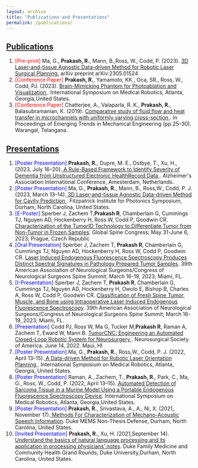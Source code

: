 ```yaml
---
layout: archive
title: "Publications and Presentations"
permalink: /publications/
---
```


<h2> <u>Publications</u></h2>


<ol>
<li><font style="color:red">[Pre-print]</font> Ma, G., <b>Prakash, R.</b>, Mann, B.,Ross, W., Codd, P. (2023). <a href="https://arxiv.org/pdf/2305.01524.pdf"><u>3D Laser-and-tissue Agnostic Data-driven Method for Robotic Laser Surgical Planning</u>.</a> arXiv preprint arXiv:2305.01524</li>

<li><font style="color:red">[Conference Paper]</font> <b>Prakash, R.</b>, Yamamoto, KK., Oca, SR., Ross, W., Codd, PJ. (2023). <u>Brain-Mimicking Phantom for Photoablation and Visualization </u>. International Symposium on Medical Robotics, Atlanta, Georgia,United States.</li>

<li><font style="color:red">[Conference Paper]</font> Chatterjee, A., Valaparla, R. K., <b>Prakash, R.</b>, Balasubramanian, K. (2019). <u>Comparative study of fluid flow and heat transfer
in microchannels with uniformly varying cross-section </u>. In Proceedings of Emerging Trends in Mechanical Engineering (pp.25–30). Warangal, Telangana.</li>

</ol>

<h2> <u>Presentations</u></h2>

<ol>
<li><font style="color:blue">[Poster Presentation]</font> <b>Prakash, R.</b>, Dupre, M. E., Ostbye, T., Xu, H., (2023, July 16–20).<u> A Rule-Based Framework to Identify Severity of Dementia from Unstructured Electronic HealthRecord Data </u>. Alzheimer's Association International Conference, Amesterdam, Netherlands.</li>

<li><font style="color:blue">[Poster Presentation]</font> Ma, G., <b>Prakash, R.</b>, Mann, B., Ross,W., Codd, P. J. (2023, March 13–14).<u> 3D Laser-and-tissue Agnostic Data-driven Method for Cavity Prediction </u>. Fitzpatrick Institute for Photonics Symposium, Durham, North Carolina, United States.</li>

<li> <font style="color:blue">[E-Poster]</font> Sperber J, Zachem T,<b>Prakash R</b>, Chamberlain G, Cummings TJ, Nguyen AD, Hockenberry H, Ross W, Codd P, Goodwin CR. <u>Characterization of the TumorID Technology to Differentiate Tumor from Non-Tumor in Frozen Samples</u>. Global Spine Congress; May 31-June 6, 2023; Prague, Czech Republic</li>

<li> <font style="color:blue">[Oral Presentation]</font> Sperber J, Zachem T, <b>Prakash R</b>, Chamberlain G, Cummings TJ, Nguyen AD, Hockenberry H, Ross W, Codd P, Goodwin CR. <u>Laser Induced Endogenous Fluorescence Spectroscopy Produces Distinct Spectral Signatures in Pathology Prepared Tumor Samples</u>. 39th American Association of Neurological Surgeons/Congress of Neurological Surgeons Spine Summit; March 16-19, 2023; Miami, FL.</li>

<li> <font style="color:blue">[I-Presentation]</font> Sperber J, Zachem T, <b>Prakash R</b>, Chamberlain G, Cummings TJ, Nguyen AD, Hockenberry H, Owolo E, Bishop B, Charles A, Ross W, Codd P, Goodwin CR. <u>Classification of Fresh Spine Tumor, Muscle, and Bone using Intraoperative Laser Induced Endogenous Fluorescence Spectroscopy</u>. 39th American Association of Neurological Surgeons/Congress of Neurological Surgeons Spine Summit; March 16-19, 2023; Miami, FL.</li>

<li> <font style="color:blue">[Presentation]</font> Codd PJ, Ross W, Ma G, Tucker M,<b>Prakash R</b>, Raman A, Zachem T, Eward W, Mann B. <u>TumorCNC: Engineering an Automated Closed-Loop Robotic System for Neurosurgery </u>. Neurosurgical Society of America. June 14, 2022. Maui, HI</li>

<li><font style="color:blue">[Poster Presentation]</font> Ma, G., <b>Prakash, R.</b>, Ross,W., Codd, P. J. (2022, April 13–15).<u> A Data-driven Method for Robotic Laser Orientation Planning </u>. International Symposium on Medical Robotics, Atlanta, Georgia, United States.</li>

<li><font style="color:blue">[Poster Presentation]</font> Raman, A., Zachem, T.,<b> Prakash, R.</b>, Park, C., Ma, G., Ross, W., Codd, P. (2022, April 13–15). <u>Automated Detection of Sarcoma
Tissue in a Murine Model Using a Portable Endogenous Fluorescence Spectroscopy Device</u>. International Symposium on Medical Robotics, Atlanta, Georgia,United States.</li>

<li><font style="color:blue">[Poster Presentation]</font> <b>Prakash, R.</b>, Srivastava, A., A., Ni, X. (2021, November 17).<u> Methods For Characterization of Mechano-Acoustic Speech
Information</u>. Duke MEMS Non-Thesis Defense, Durham, North Carolina, United States.</li>

<li><font style="color:blue">[Invited Presentation] </font><b>Prakash, R.</b>, Xu, H. (2021,September 14). <u>Understand the basics of natural language processing and its application in processing physicians’ notes</u>. Duke Family Medicine and Community Health Grand Rounds, Duke University,Durham, North Carolina, United States. </li>


</ol> 





<!-- <ol>
<li><font style="color:red">[Conference Paper]</font> <b>Prakash, R.</b>, Yamamoto, KK., Oca, SR., Ross, W., Codd, PJ. (2023). <u>Brain-Mimicking Phantom for Photoablation and Visualization </u>. International Symposium on Medical Robotics, Atlanta, Georgia,United States.</li>

<li> <font style="color:blue">[E-Poster]</font> Sperber J, Zachem T,<b>Prakash R</b>, Chamberlain G, Cummings TJ, Nguyen AD, Hockenberry H, Ross W, Codd P, Goodwin CR. <u>Characterization of the TumorID Technology to Differentiate Tumor from Non-Tumor in Frozen Samples</u>. Global Spine Congress; May 31-June 6, 2023; Prague, Germany</li>

<li> <font style="color:blue">[Oral Presentation]</font> Sperber J, Zachem T, <b>Prakash R</b>, Chamberlain G, Cummings TJ, Nguyen AD, Hockenberry H, Ross W, Codd P, Goodwin CR. <u>Laser Induced Endogenous Fluorescence Spectroscopy Produces Distinct Spectral Signatures in Pathology Prepared Tumor Samples</u>. 39th American Association of Neurological Surgeons/Congress of Neurological Surgeons Spine Summit; March 16-19, 2023; Miami, FL.</li>

<li> <font style="color:blue">[I-Presentation]</font> Sperber J, Zachem T, <b>Prakash R</b>, Chamberlain G, Cummings TJ, Nguyen AD, Hockenberry H, Owolo E, Bishop B, Charles A, Ross W, Codd P, Goodwin CR. <u>Classification of Fresh Spine Tumor, Muscle, and Bone using Intraoperative Laser Induced Endogenous Fluorescence Spectroscopy</u>. 39th American Association of Neurological Surgeons/Congress of Neurological Surgeons Spine Summit; March 16-19, 2023; Miami, FL.</li>

<li> <font style="color:blue">[Presentation]</font> Codd PJ, Ross W, Ma G, Tucker M,<b>Prakash R</b>, Raman A, Zachem T, Eward W, Mann B. <u>TumorCNC: Engineering an Automated Closed-Loop Robotic System for Neurosurgery </u>. Neurosurgical Society of America. June 14, 2022. Maui, HI</li>

<li><font style="color:blue">[Poster Presentation]</font> Ma, G., <b>Prakash, R.</b>, Ross,W., Codd, P. J. (2022, April 13–15).<u> A Data-driven Method for Robotic Laser Orientation Planning </u>. International Symposium on Medical Robotics, Atlanta, Georgia, United States.</li>

<li><font style="color:blue">[Poster Presentation]</font> Raman, A., Zachem, T.,<b> Prakash, R.</b>, Park, C., Ma, G., Ross, W., Codd, P. (2022, April 13–15). <u>Automated Detection of Sarcoma
Tissue in a Murine Model Using a Portable Endogenous Fluorescence Spectroscopy Device</u>. International Symposium on Medical Robotics, Atlanta, Georgia,United States.</li>

<li><font style="color:blue">[Poster Presentation]</font> <b>Prakash, R.</b>, Srivastava, A., A., Ni, X. (2021, November 17).<u> Methods For Characterization of Mechano-Acoustic Speech
Information</u>. Duke MEMS Non-Thesis Defense, Durham, North Carolina, United States.</li>

<li><font style="color:blue">[Invited Presentation]</font><b>Prakash, R.</b>, Xu, H. (2021,September 14). <u>Understand the basics of natural language processing and its application in processing physicians’ notes</u>. Duke Family Medicine and Community Health Grand Rounds, Duke University,Durham, North Carolina, United States. </li>

<li><font style="color:red">[Conference Paper]</font> Chatterjee, A., Valaparla, R. K., <b>Prakash, R.</b>, Balasubramanian, K. (2019). <u>Comparative study of fluid flow and heat transfer
in microchannels with uniformly varying cross-section </u>. In Proceedings of Emerging Trends in Mechanical Engineering (pp.25–30). Warangal, Telangana.</li>

</ol> -->